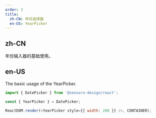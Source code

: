 ```yaml
---
order: 2
title:
  zh-CN: 年份选择器
  en-US: YearPicker
---
```


## zh-CN

年份输入器的基础使用。

## en-US

The basic usage of the YearPicker.

```js
import { DatePicker } from '@sensoro-design/react';

const { YearPicker } = DatePicker;

ReactDOM.render(<YearPicker style={{ width: 200 }} />, CONTAINER);
```
